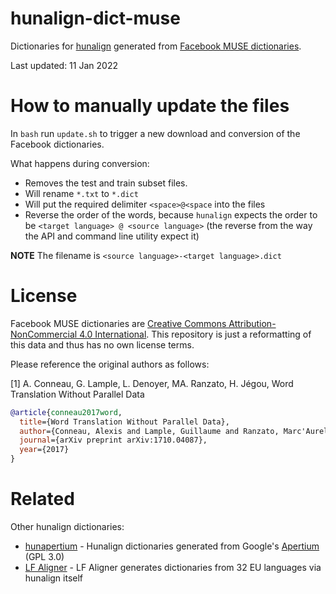 # hunalign-dict-muse
Dictionaries for [hunalign](https://github.com/danielvarga/hunalign) generated from [Facebook MUSE dictionaries](https://github.com/facebookresearch/MUSE#ground-truth-bilingual-dictionaries).

Last updated: 11 Jan 2022

# How to manually update the files

In `bash` run `update.sh` to trigger a new download and conversion of the Facebook dictionaries. 

What happens during conversion:

* Removes the test and train subset files.
* Will rename `*.txt` to `*.dict`
* Will put the required delimiter `<space>@<space` into the files
* Reverse the order of the words, because `hunalign` expects the order to be `<target language> @ <source language>` (the reverse from the way the API and command line utility expect it)

**NOTE** The filename is `<source language>-<target language>.dict`

# License

Facebook MUSE dictionaries are [Creative Commons Attribution-NonCommercial 4.0 International](https://github.com/facebookresearch/MUSE/blob/main/LICENSE). This repository is just a reformatting of this data and thus has no own license terms.

Please reference the original authors as follows:

[1] A. Conneau, G. Lample, L. Denoyer, MA. Ranzato, H. Jégou, Word Translation Without Parallel Data

```bibtex
@article{conneau2017word,
  title={Word Translation Without Parallel Data},
  author={Conneau, Alexis and Lample, Guillaume and Ranzato, Marc'Aurelio and Denoyer, Ludovic and J{\'e}gou, Herv{\'e}},
  journal={arXiv preprint arXiv:1710.04087},
  year={2017}
}
```


# Related

Other hunalign dictionaries:

* [hunapertium](https://github.com/aoliverg/hunapertium) - Hunalign dictionaries generated from Google's [Apertium](https://wiki.apertium.org/wiki/Main_Page) (GPL 3.0)
* [LF Aligner](https://sourceforge.net/projects/aligner/) - LF Aligner generates dictionaries from 32 EU languages via hunalign itself 
